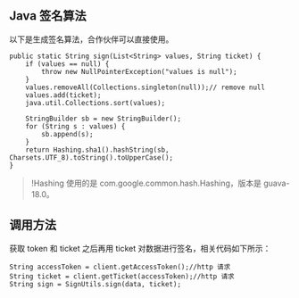 ﻿## Java 签名算法
以下是生成签名算法，合作伙伴可以直接使用。
```
public static String sign(List<String> values, String ticket) {
    if (values == null) {
        throw new NullPointerException("values is null");
    }
    values.removeAll(Collections.singleton(null));// remove null
    values.add(ticket);
    java.util.Collections.sort(values);

    StringBuilder sb = new StringBuilder();
    for (String s : values) {
        sb.append(s);
    }
    return Hashing.sha1().hashString(sb, Charsets.UTF_8).toString().toUpperCase();
}
```
>!Hashing 使用的是 com.google.common.hash.Hashing，版本是 guava-18.0。

## 调用方法
获取 token 和 ticket 之后再用 ticket 对数据进行签名，相关代码如下所示：
```
String accessToken = client.getAccessToken();//http 请求
String ticket = client.getTicket(accessToken);//http 请求
String sign = SignUtils.sign(data, ticket);
```
